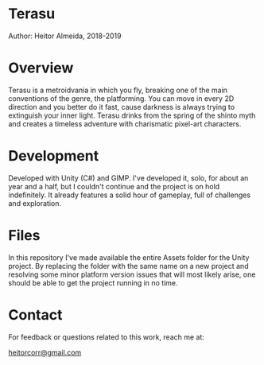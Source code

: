 # Terasu

Author: Heitor Almeida, 2018-2019

# Overview

Terasu is a metroidvania in which you fly, breaking one of the main conventions of the genre, the platforming. You can move in every 2D direction and you better do it fast, cause darkness is always trying to extinguish your inner light. Terasu drinks from the spring of the shinto myth and creates a timeless adventure with charismatic pixel-art characters.

# Development

Developed with Unity (C#) and GIMP. I've developed it, solo, for about an year and a half, but I couldn't continue and the project is on hold indefinitely. It already features a solid hour of gameplay, full of challenges and exploration.

# Files

In this repository I've made available the entire Assets folder for the Unity project. By replacing the folder with the same name on a new project and resolving some minor platform version issues that will most likely arise, one should be able to get the project running in no time.

# Contact

For feedback or questions related to this work, reach me at:

heitorcorr@gmail.com
